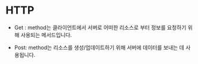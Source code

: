 # HTTP

- Get : method는 클라이언트에서 서버로 어떠한 리소스로 부터 정보를 요청하기 위해 사용되는 메서드입니다.

- Post: method는 리소스를 생성/업데이트하기 위해 서버에 데이터를 보내는 데 사용됩니다.